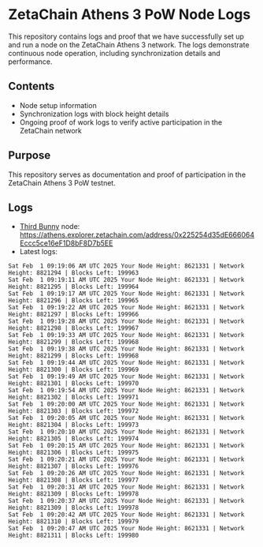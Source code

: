 # ZetaChain Athens 3 PoW Node Logs
This repository contains logs and proof that we have successfully set up and run a node on the ZetaChain Athens 3 network. The logs demonstrate continuous node operation, including synchronization details and performance.

## Contents
- Node setup information
- Synchronization logs with block height details
- Ongoing proof of work logs to verify active participation in the ZetaChain network

## Purpose
This repository serves as documentation and proof of participation in the ZetaChain Athens 3 PoW testnet.

## Logs

- [Third Bunny](https://thirdbunny.xyz/) node: https://athens.explorer.zetachain.com/address/0x225254d35dE666064Eccc5ce16eF1D8bF8D7b5EE
- Latest logs:
```
Sat Feb  1 09:19:06 AM UTC 2025 Your Node Height: 8621331 | Network Height: 8821294 | Blocks Left: 199963
Sat Feb  1 09:19:11 AM UTC 2025 Your Node Height: 8621331 | Network Height: 8821295 | Blocks Left: 199964
Sat Feb  1 09:19:17 AM UTC 2025 Your Node Height: 8621331 | Network Height: 8821296 | Blocks Left: 199965
Sat Feb  1 09:19:22 AM UTC 2025 Your Node Height: 8621331 | Network Height: 8821297 | Blocks Left: 199966
Sat Feb  1 09:19:28 AM UTC 2025 Your Node Height: 8621331 | Network Height: 8821298 | Blocks Left: 199967
Sat Feb  1 09:19:33 AM UTC 2025 Your Node Height: 8621331 | Network Height: 8821299 | Blocks Left: 199968
Sat Feb  1 09:19:38 AM UTC 2025 Your Node Height: 8621331 | Network Height: 8821299 | Blocks Left: 199968
Sat Feb  1 09:19:44 AM UTC 2025 Your Node Height: 8621331 | Network Height: 8821300 | Blocks Left: 199969
Sat Feb  1 09:19:49 AM UTC 2025 Your Node Height: 8621331 | Network Height: 8821301 | Blocks Left: 199970
Sat Feb  1 09:19:54 AM UTC 2025 Your Node Height: 8621331 | Network Height: 8821302 | Blocks Left: 199971
Sat Feb  1 09:20:00 AM UTC 2025 Your Node Height: 8621331 | Network Height: 8821303 | Blocks Left: 199972
Sat Feb  1 09:20:05 AM UTC 2025 Your Node Height: 8621331 | Network Height: 8821304 | Blocks Left: 199973
Sat Feb  1 09:20:10 AM UTC 2025 Your Node Height: 8621331 | Network Height: 8821305 | Blocks Left: 199974
Sat Feb  1 09:20:15 AM UTC 2025 Your Node Height: 8621331 | Network Height: 8821306 | Blocks Left: 199975
Sat Feb  1 09:20:21 AM UTC 2025 Your Node Height: 8621331 | Network Height: 8821307 | Blocks Left: 199976
Sat Feb  1 09:20:26 AM UTC 2025 Your Node Height: 8621331 | Network Height: 8821308 | Blocks Left: 199977
Sat Feb  1 09:20:31 AM UTC 2025 Your Node Height: 8621331 | Network Height: 8821309 | Blocks Left: 199978
Sat Feb  1 09:20:37 AM UTC 2025 Your Node Height: 8621331 | Network Height: 8821309 | Blocks Left: 199978
Sat Feb  1 09:20:42 AM UTC 2025 Your Node Height: 8621331 | Network Height: 8821310 | Blocks Left: 199979
Sat Feb  1 09:20:47 AM UTC 2025 Your Node Height: 8621331 | Network Height: 8821311 | Blocks Left: 199980
```
